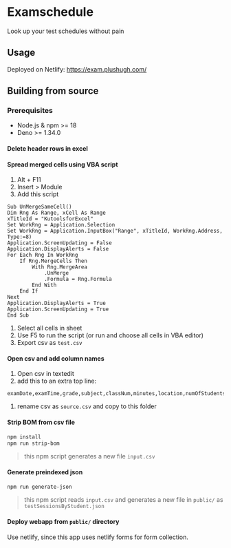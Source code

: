 # Examschedule
Look up your test schedules without pain

## Usage
Deployed on Netlify: https://exam.plushugh.com/

## Building from source

### Prerequisites

- Node.js & npm >= 18
- Deno >= 1.34.0

#### Delete header rows in excel

#### Spread merged cells using VBA script

1. Alt + F11
2. Insert > Module
3. Add this script

```vba
Sub UnMergeSameCell()
Dim Rng As Range, xCell As Range
xTitleId = "KutoolsforExcel"
Set WorkRng = Application.Selection
Set WorkRng = Application.InputBox("Range", xTitleId, WorkRng.Address, Type:=8)
Application.ScreenUpdating = False
Application.DisplayAlerts = False
For Each Rng In WorkRng
    If Rng.MergeCells Then
        With Rng.MergeArea
            .UnMerge
            .Formula = Rng.Formula
        End With
    End If
Next
Application.DisplayAlerts = True
Application.ScreenUpdating = True
End Sub
```
<!-- credit: Extendoffice -->
1. Select all cells in sheet
2. Use F5 to run the script (or run and choose all cells in VBA editor)
3. Export csv as `test.csv`

#### Open csv and add column names

1. Open csv in textedit
2. add this to an extra top line:

```csv
examDate,examTime,grade,subject,classNum,minutes,location,numOfStudents,proctor1,proctor2,s1,s2,s3,s4,s5,s6,s7,s8,s9,s10,s11,s12,s13,s14,s15,s16,s17,s18,s19,s20,s21,s22,s23,s24,s25,s26,s27,s28,s29,s30,s31,s32,s33,s34,s35,s36,s37,s38,s39,s40,s41,s42,s43,s44,s45,s46,s47,s48,s49,s50,s51,s52,s53
```

1. rename csv as `source.csv` and copy to this folder

#### Strip BOM from csv file

```bash
npm install
npm run strip-bom
```

> this npm script generates a new file `input.csv`

#### Generate preindexed json

```bash
npm run generate-json
```

> this npm script reads `input.csv` and generates a new file in `public/` as `testSessionsByStudent.json`

#### Deploy webapp from `public/` directory

Use netlify, since this app uses netlify forms for form collection.
